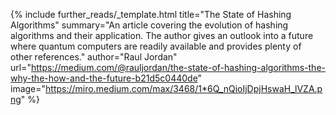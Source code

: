 {%
  include further_reads/_template.html
  title="The State of Hashing Algorithms"
  summary="An article covering the evolution of hashing algorithms and their application. The author gives an outlook into a future where quantum computers are readily available and provides plenty of other references."
  author="Raul Jordan"
  url="https://medium.com/@rauljordan/the-state-of-hashing-algorithms-the-why-the-how-and-the-future-b21d5c0440de"
  image="https://miro.medium.com/max/3468/1*6Q_nQioIjDpjHswaH_lVZA.png"
%}
